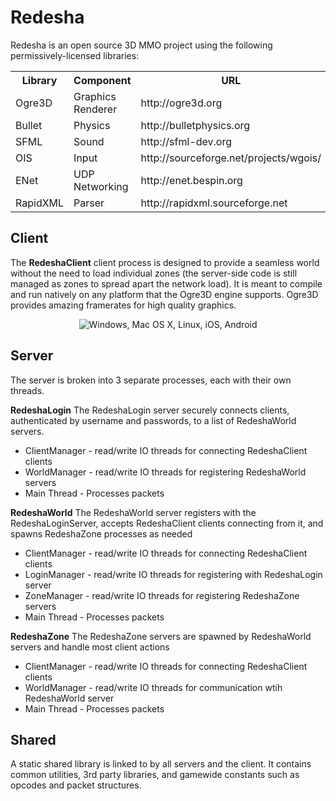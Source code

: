 Redesha
=======

Redesha is an open source 3D MMO project using the following permissively-licensed libraries:
<p align="center">
<table>
  <tr>
    <th>Library</th><th>Component</th><th>URL</th><th>License</th>
  </tr>
  <tr>
    <td>Ogre3D</td><td>Graphics Renderer</td><td>http://ogre3d.org</td><td>MIT</td>
</tr><tr>
	<td>Bullet</td><td>Physics</td><td>http://bulletphysics.org</td><td>zlib</td>
</tr><tr>
	<td>SFML</td><td>Sound</td><td>http://sfml-dev.org</td><td>zlib</td>
</tr><tr>
	<td>OIS</td><td>Input</td><td>http://sourceforge.net/projects/wgois/</td><td>zlib</td>
</tr><tr>
	<td>ENet</td><td>UDP Networking</td><td>http://enet.bespin.org</td><td>ENet</td>
</tr><tr>
	<td>RapidXML</td><td>Parser</td><td>http://rapidxml.sourceforge.net</td><td>Boost</td>
</tr>
</table>
</p>

Client
-------------------------

The **RedeshaClient** client process is designed to provide a seamless world without the need to load individual zones (the server-side code is still managed as zones to spread apart the network load).  It is meant to compile and run natively on any platform that the Ogre3D engine supports.  Ogre3D provides amazing framerates for high quality graphics.

<center><img src="http://i.imgur.com/FYDWXkS.png" alt="Windows, Mac OS X, Linux, iOS, Android" /></center>

Server
-------------------------

The server is broken into 3 separate processes, each with their own threads.

**RedeshaLogin**
The RedeshaLogin server securely connects clients, authenticated by username and passwords, to a list of RedeshaWorld servers.

* ClientManager - read/write IO threads for connecting RedeshaClient clients
* WorldManager - read/write IO threads for registering RedeshaWorld servers
* Main Thread - Processes packets

**RedeshaWorld**
The RedeshaWorld server registers with the RedeshaLoginServer, accepts RedeshaClient clients connecting from it, and spawns RedeshaZone processes as needed

* ClientManager - read/write IO threads for connecting RedeshaClient clients
* LoginManager - read/write IO threads for registering with RedeshaLogin server
* ZoneManager - read/write IO threads for registering RedeshaZone servers
* Main Thread - Processes packets

**RedeshaZone**
The RedeshaZone servers are spawned by RedeshaWorld servers and handle most client actions

* ClientManager - read/write IO threads for connecting RedeshaClient clients
* WorldManager - read/write IO threads for communication wtih RedeshaWorld server
* Main Thread - Processes packets

Shared
-------------------------

A static shared library is linked to by all servers and the client.  It contains common utilities, 3rd party libraries, and gamewide constants such as opcodes and packet structures.